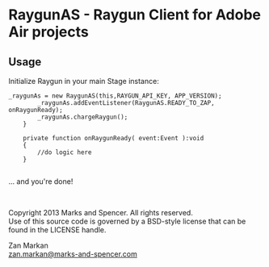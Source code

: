 RaygunAS - Raygun Client for Adobe Air projects
========

Usage
--------
Initialize Raygun in your main Stage instance:

```
_raygunAs = new RaygunAS(this,RAYGUN_API_KEY, APP_VERSION);
        _raygunAs.addEventListener(RaygunAS.READY_TO_ZAP, onRaygunReady);
        _raygunAs.chargeRaygun();
    }

    private function onRaygunReady( event:Event ):void
    {
        //do logic here
    }
    
```

... and you're done!



<br />

Copyright 2013 Marks and Spencer. All rights reserved.<br />
Use of this source code is governed by a BSD-style license that can be found in the LICENSE handle.

Zan Markan<br />
zan.markan@marks-and-spencer.com<br />
<br />
